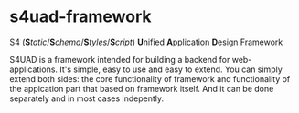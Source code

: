 # s4uad-framework
S4 (**S**_tatic_/**S**_chema_/**S**_tyles_/**S**_cript_) **U**nified **A**pplication **D**esign Framework

S4UAD is a framework intended for building a backend for web-applications. It's simple, easy to use and easy to extend.
You can simply extend both sides: the core functionality of framework and functionality of the appication part that based on framework itself. And it can be done separately and in most cases indepently.
